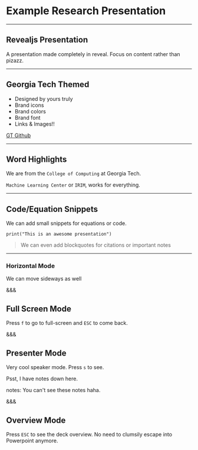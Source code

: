 # Example Research Presentation

---

## Revealjs Presentation

A presentation made completely in reveal. Focus on content rather than pizazz.

---

## Georgia Tech Themed

- Designed by yours truly
- Brand icons
- Brand colors
- Brand font
- Links & Images!!

[GT Github](https://github.gatech.edu)

---

## Word Highlights

We are from the `College of Computing` at Georgia Tech.

`Machine Learning Center` or `IRIM`, works for everything.

---

## Code/Equation Snippets

We can add small snippets for equations or code.

```
print("This is an awesome presentation")
```

> We can even add blockquotes for citations or important notes

---

### Horizontal Mode

We can move sideways as well

&&&

## Full Screen Mode

Press `f` to go to full-screen and `ESC` to come back.

&&&

## Presenter Mode

Very cool speaker mode. Press `s` to see.

Psst, I have notes down here.

notes:
You can't see these notes haha.

&&&

## Overview Mode

Press `ESC` to see the deck overview. No need to clumsily escape into Powerpoint anymore.